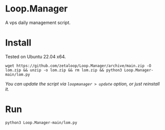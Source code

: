 # Loop.Manager

A vps daily management script.

# Install

Tested on Ubuntu 22.04 x64.

`wget https://github.com/zetaloop/Loop.Manager/archive/main.zip -O lom.zip && unzip -o lom.zip && rm lom.zip && python3 Loop.Manager-main/lom.py`

_You can update the script via `loopmanager > update` option, or just reinstall it._

# Run

`python3 Loop.Manager-main/lom.py`
